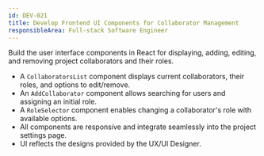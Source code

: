 ```yaml
---
id: DEV-021
title: Develop Frontend UI Components for Collaborator Management
responsibleArea: Full-stack Software Engineer
---
```

Build the user interface components in React for displaying, adding, editing, and removing project collaborators and their roles.
- A `CollaboratorsList` component displays current collaborators, their roles, and options to edit/remove.
- An `AddCollaborator` component allows searching for users and assigning an initial role.
- A `RoleSelector` component enables changing a collaborator's role with available options.
- All components are responsive and integrate seamlessly into the project settings page.
- UI reflects the designs provided by the UX/UI Designer.